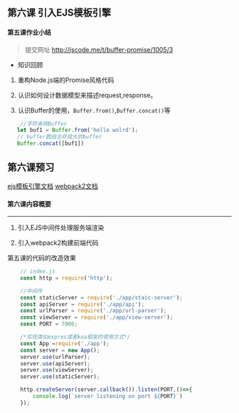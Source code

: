 ## 第六课   引入EJS模板引擎


#### 第五课作业小结

> 提交网址 http://jscode.me/t/buffer-promise/1005/3

- 知识回顾

1. 重构Node.js端的Promise风格代码

2. 认识如何设计数据模型来描述request,response。

3. 认识Buffer的使用，`Buffer.from()`,`Buffer.concat()`等


```javascript
    //字符串转Buffer
   let buf1 = Buffer.from('hello wolrd');
   // buffer数组合并成大的buffer
   Buffer.concat([buf1])

```
## 第六课预习

[ejs模板引擎文档](https://github.com/mde/ejs)
[webpack2文档](https://webpack.js.org/concepts/)

#### 第六课内容概要
------------------------------------------------

1. 引入EJS中间件处理服务端渲染

2. 引入webpack2构建前端代码


第五课的代码的改造效果

```js
    // index.js
    const http = require('http');

    //中间件
    const staticServer = require('./app/staic-server');
    const apiServer = require('./app/api');
    const urlParser = require('./app/url-parser');
    const viewServer = require('./app/view-server');
    const PORT = 7000;

    /*实现类似expres或者koa框架的使用方式*/
    const App =require('./app');
    const server = new App();
    server.use(urlParser);
    server.use(apiServer);
    server.use(viewServer);
    server.use(staticServer);

    http.createServer(server.callback()).listen(PORT,()=>{
        console.log(`server listening on port ${PORT}`)
    });

```
















